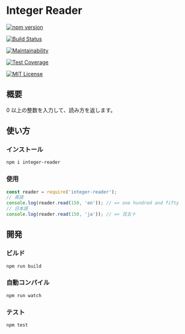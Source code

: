 # Integer Reader

[![npm version](https://badge.fury.io/js/integer-reader.svg)](https://badge.fury.io/js/integer-reader)

[![Build Status](https://travis-ci.org/pb10001/integer-reader.svg?branch=master)](https://travis-ci.org/pb10001/integer-reader)

[![Maintainability](https://api.codeclimate.com/v1/badges/18fb8ee4a3e70f94a644/maintainability)](https://codeclimate.com/github/pb10001/integer-reader/maintainability)

[![Test Coverage](https://api.codeclimate.com/v1/badges/18fb8ee4a3e70f94a644/test_coverage)](https://codeclimate.com/github/pb10001/integer-reader/test_coverage)

[![MIT License](http://img.shields.io/badge/license-MIT-blue.svg?style=flat)](LICENSE)

## 概要

0 以上の整数を入力して、読み方を返します。

## 使い方

### インストール

```sh
npm i integer-reader
```

### 使用

```javascript
const reader = require('integer-reader');
// 英語
console.log(reader.read(150, 'en')); // => one hundred and fifty
// 日本語
console.log(reader.read(150, 'ja')); // => 百五十
```

## 開発

### ビルド

```sh
npm run build
```

### 自動コンパイル

```sh
npm run watch
```

### テスト

```sh
npm test
```
